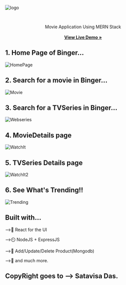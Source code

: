 ![logo](https://github.com/Sata-hash/CinemaWala/assets/142712421/cb9077a1-165f-4fd9-b748-b86e293fb11a)

<br/>
<p align="center">
 

 
 

  <p align="center">
    Movie Application Using MERN Stack
    <br/>
    <br/>
    <a href="https://binger-ec26.onrender.com/"><strong>View Live Demo »</strong></a>
    <br/>
 
</p>

## 1. Home Page of Binger...
![HomePage](https://github.com/Sata-hash/CinemaWala/assets/142712421/40e25324-2490-4c5f-bfa0-e8bdc20270f4)


## 2. Search for a movie in Binger...
![Movie](https://github.com/Sata-hash/CinemaWala/assets/142712421/f12d08fd-4eb2-4e16-a9c5-7c3d3f7894e1)



## 3. Search for a TVSeries in Binger...
![Webseries](https://github.com/Sata-hash/CinemaWala/assets/142712421/5fd3b219-647f-4ea3-bf94-66c99317e43f)

## 4. MovieDetails page
![WatchIt](https://github.com/Sata-hash/CinemaWala/assets/142712421/add5f5c2-9245-44c6-9caa-ed92039e9bb3)

## 5. TVSeries Details page
![WatchIt2](https://github.com/Sata-hash/CinemaWala/assets/142712421/41b8ecc3-644a-4cb0-979d-89ed68e81094)

## 6. See What's Trending!!
![Trending](https://github.com/Sata-hash/CinemaWala/assets/142712421/c2251e2e-dfde-4217-9b6a-de3e0417c3e3)


## Built with...
-->🚀️ React for the UI

-->⏲️ NodeJS + ExpressJS

-->📸 Add/Update/Delete Product(Mongodb)

-->🎉️ and much more.

## CopyRight goes to --> Satavisa Das.
